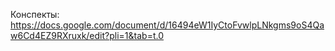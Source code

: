 Конспекты: https://docs.google.com/document/d/16494eW1IyCtoFvwlpLNkgms9oS4Qaw6Cd4EZ9RXruxk/edit?pli=1&tab=t.0